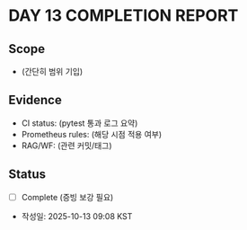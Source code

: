 # DAY 13 COMPLETION REPORT

## Scope
- (간단히 범위 기입)

## Evidence
- CI status: (pytest 통과 로그 요약)
- Prometheus rules: (해당 시점 적용 여부)
- RAG/WF: (관련 커밋/태그)

## Status
- [ ] Complete (증빙 보강 필요)
- 작성일: 2025-10-13 09:08 KST
